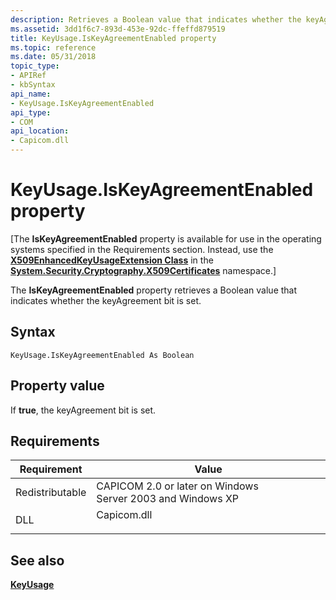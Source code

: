 ```yaml
---
description: Retrieves a Boolean value that indicates whether the keyAgreement bit is set.
ms.assetid: 3dd1f6c7-893d-453e-92dc-ffeffd879519
title: KeyUsage.IsKeyAgreementEnabled property
ms.topic: reference
ms.date: 05/31/2018
topic_type:
- APIRef
- kbSyntax
api_name:
- KeyUsage.IsKeyAgreementEnabled
api_type:
- COM
api_location:
- Capicom.dll
---
```


# KeyUsage.IsKeyAgreementEnabled property

\[The **IsKeyAgreementEnabled** property is available for use in the operating systems specified in the Requirements section. Instead, use the [**X509EnhancedKeyUsageExtension Class**](/dotnet/api/system.security.cryptography.x509certificates.x509enhancedkeyusageextension?view=netcore-3.1) in the [**System.Security.Cryptography.X509Certificates**](/dotnet/api/system.security.cryptography.x509certificates.publickey.-ctor?view=netcore-3.1) namespace.\]

The **IsKeyAgreementEnabled** property retrieves a Boolean value that indicates whether the keyAgreement bit is set.

## Syntax


```VB
KeyUsage.IsKeyAgreementEnabled As Boolean
```



## Property value

If **true**, the keyAgreement bit is set.

## Requirements



| Requirement | Value |
|----------------------------|----------------------------------------------------------------------------------------|
| Redistributable<br/> | CAPICOM 2.0 or later on Windows Server 2003 and Windows XP<br/>                  |
| DLL<br/>             | <dl> <dt>Capicom.dll</dt> </dl> |



## See also

<dl> <dt>

[**KeyUsage**](keyusage.md)
</dt> </dl>

 

 
